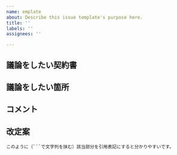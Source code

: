 ```yaml
---
name: emplate
about: Describe this issue template's purpose here.
title: ''
labels: ''
assignees: ''

---
```


## 議論をしたい契約書

## 議論をしたい箇所

## コメント

## 改定案


```
このように（```で文字列を挟む）該当部分を引用表記にすると分かりやすいです。
```
